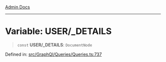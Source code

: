 [Admin Docs](/)

***

# Variable: USER/_DETAILS

> `const` **USER/_DETAILS**: `DocumentNode`

Defined in: [src/GraphQl/Queries/Queries.ts:737](https://github.com/PalisadoesFoundation/talawa-admin/blob/main/src/GraphQl/Queries/Queries.ts#L737)
